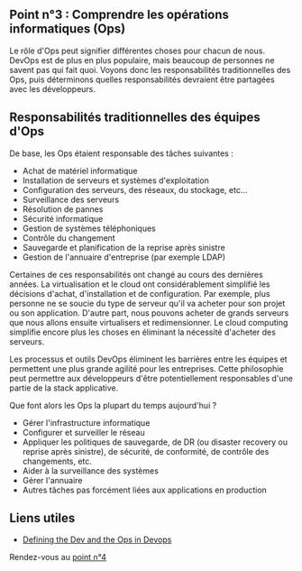 ## Point n°3 : Comprendre les opérations informatiques (Ops)

Le rôle d'Ops peut signifier différentes choses pour chacun de nous. DevOps est de plus en plus populaire, mais beaucoup de personnes ne savent pas qui fait quoi. Voyons donc les responsabilités traditionnelles des Ops, puis déterminons quelles responsabilités devraient être partagées avec les développeurs.

## Responsabilités traditionnelles des équipes d'Ops
De base, les Ops étaient responsable des tâches suivantes :

- Achat de matériel informatique
- Installation de serveurs et systèmes d'exploitation
- Configuration des serveurs, des réseaux, du stockage, etc...
- Surveillance des serveurs
- Résolution de pannes
- Sécurité informatique
- Gestion de systèmes téléphoniques
- Contrôle du changement
- Sauvegarde et planification de la reprise après sinistre
- Gestion de l'annuaire d'entreprise (par exemple LDAP)

Certaines de ces responsabilités ont changé au cours des dernières années. La virtualisation et le cloud ont considérablement simplifié les décisions d'achat, d'installation et de configuration. Par exemple, plus personne ne se soucie du type de serveur qu'il va acheter pour son projet ou son application. D'autre part, nous pouvons acheter de grands serveurs que nous allons ensuite virtualisers et redimensionner. Le cloud computing simplifie encore plus les choses en éliminant la nécessité d'acheter des serveurs.

Les processus et outils DevOps éliminent les barrières entre les équipes et permettent une plus grande agilité pour les entreprises. Cette philosophie peut permettre aux développeurs d'être potentiellement responsables d'une partie de la stack applicative.

Que font alors les Ops la plupart du temps aujourd'hui ?

- Gérer l'infrastructure informatique
- Configurer et surveiller le réseau
- Appliquer les politiques de sauvegarde, de DR (ou disaster recovery ou reprise après sinistre), de sécurité, de conformité, de contrôle des changements, etc.
- Aider à la surveillance des systèmes
- Gérer l'annuaire 
- Autres tâches pas forcément liées aux applications en production


## Liens utiles 

- [Defining the Dev and the Ops in Devops](https://devops.com/defining-the-dev-and-the-ops-in-devops/)


Rendez-vous au [point n°4](point4.md)